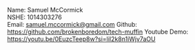 Name: Samuel McCormick  
NSHE: 1014303276  
Email: samuel.mccormick@gmail.com
Github: https://github.com/brokenboredom/tech-muffin
Youtube Demo: https://youtu.be/0EuzcTeep8w?si=liI2k8n1iWjv7aOU

